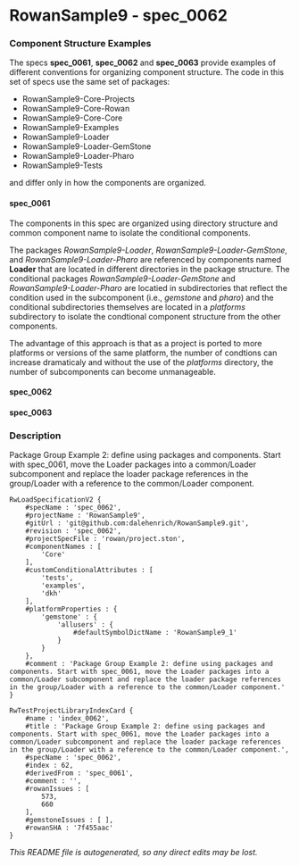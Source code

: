 # RowanSample9 - spec_0062
### Component Structure Examples
The specs **spec_0061**, **spec_0062** and **spec_0063** provide examples of different conventions for organizing component structure.
The code in this set of specs use the same set of packages:
- RowanSample9-Core-Projects
- RowanSample9-Core-Rowan
- RowanSample9-Core-Core
- RowanSample9-Examples
- RowanSample9-Loader
- RowanSample9-Loader-GemStone
- RowanSample9-Loader-Pharo
- RowanSample9-Tests

and differ only in how the components are organized.
#### spec_0061
The components in this spec are organized using directory structure and common component name to isolate the conditional components.

The packages _RowanSample9-Loader_,  _RowanSample9-Loader-GemStone_, and _RowanSample9-Loader-Pharo_ are referenced by components named **Loader** that are located in different directories in the package structure. The conditional packages _RowanSample9-Loader-GemStone_ and _RowanSample9-Loader-Pharo_ are locatied in subdirectories that reflect the condition used in the subcomponent (i.e., _gemstone_ and _pharo_) and the conditional subdirectories themselves are located in a _platforms_ subdirectory to isolate the condtional component structure from the other components.

The advantage of this approach is that as a project is ported to more platforms or versions of the same platform, the number of condtions can increase dramaticaly and without the use of the _platforms_ directory, the number of subcomponents can become unmanageable.
#### spec_0062

#### spec_0063


### Description

Package Group Example 2: define using packages and components. Start with spec_0061, move the Loader packages into a common/Loader subcomponent and replace the loader package references in the group/Loader with a reference to the common/Loader component.
```
RwLoadSpecificationV2 {
	#specName : 'spec_0062',
	#projectName : 'RowanSample9',
	#gitUrl : 'git@github.com:dalehenrich/RowanSample9.git',
	#revision : 'spec_0062',
	#projectSpecFile : 'rowan/project.ston',
	#componentNames : [
		'Core'
	],
	#customConditionalAttributes : [
		'tests',
		'examples',
		'dkh'
	],
	#platformProperties : {
		'gemstone' : {
			'allusers' : {
				#defaultSymbolDictName : 'RowanSample9_1'
			}
		}
	},
	#comment : 'Package Group Example 2: define using packages and components. Start with spec_0061, move the Loader packages into a common/Loader subcomponent and replace the loader package references in the group/Loader with a reference to the common/Loader component.'
}

RwTestProjectLibraryIndexCard {
	#name : 'index_0062',
	#title : 'Package Group Example 2: define using packages and components. Start with spec_0061, move the Loader packages into a common/Loader subcomponent and replace the loader package references in the group/Loader with a reference to the common/Loader component.',
	#specName : 'spec_0062',
	#index : 62,
	#derivedFrom : 'spec_0061',
	#comment : '',
	#rowanIssues : [
		573,
		660
	],
	#gemstoneIssues : [ ],
	#rowanSHA : '7f455aac'
}
```

*This README file is autogenerated, so any direct edits may be lost.*
